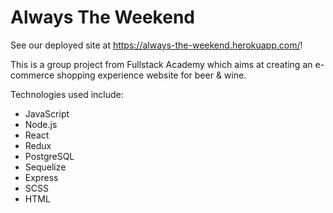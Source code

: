 # Always The Weekend

See our deployed site at https://always-the-weekend.herokuapp.com/!

This is a group project from Fullstack Academy which aims at creating an e-commerce shopping experience website for beer & wine.

Technologies used include:

- JavaScript
- Node.js
- React
- Redux
- PostgreSQL
- Sequelize
- Express
- SCSS
- HTML






